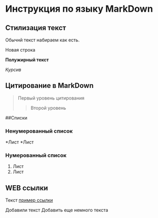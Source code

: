 # Инструкция по языку MarkDown

## Стилизация текст
Обычнй текст набираем как есть.

Новая строка

**Полужирный текст**

*Курсив*

## Цитирование в MarkDown
>Первый уровень цитирования
>> Второй уровень 

##Списки
### Ненумерованный список
*Лист
*Лист

### Нумерованный список
1. Лист
2. Лист

## WEB ссылки
Текст [пример ссылки](http.example.com "Всплывающая подсказка") 

Добавили текст
Добавить еще немного текста